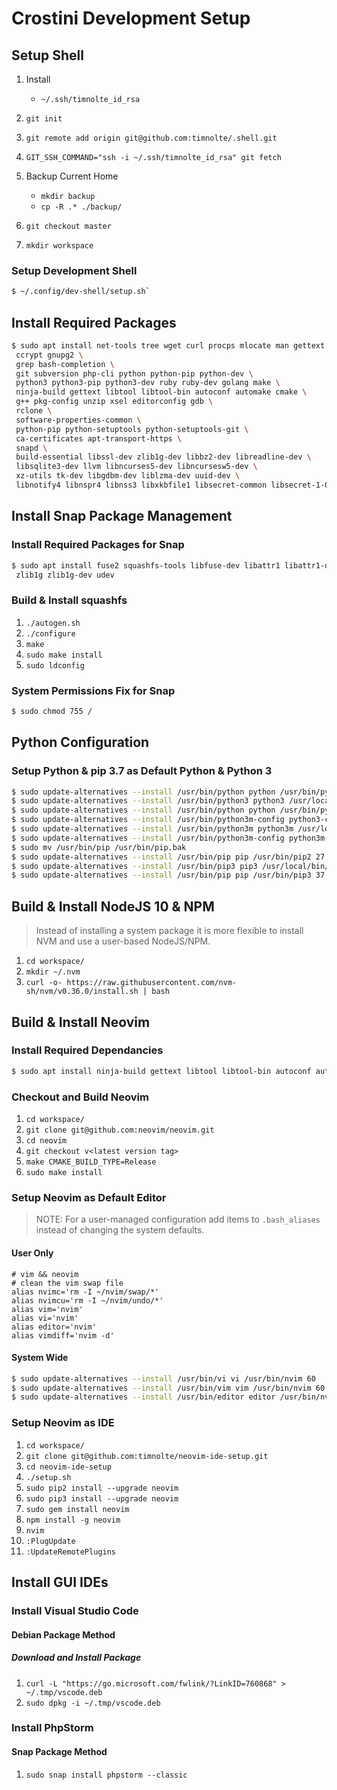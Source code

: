 # Crostini Development Setup

## Setup Shell

1. Install
   - `~/.ssh/timnolte_id_rsa`

2. `git init`
3. `git remote add origin git@github.com:timnolte/.shell.git`
4. `GIT_SSH_COMMAND="ssh -i ~/.ssh/timnolte_id_rsa" git fetch`
5. Backup Current Home
   - `mkdir backup`
   - `cp -R .* ./backup/`
6. `git checkout master`
7. `mkdir workspace`

### Setup Development Shell

```bash
$ ~/.config/dev-shell/setup.sh`
```

## Install Required Packages

```bash
$ sudo apt install net-tools tree wget curl procps mlocate man gettext \
 ccrypt gnupg2 \
 grep bash-completion \
 git subversion php-cli python python-pip python-dev \
 python3 python3-pip python3-dev ruby ruby-dev golang make \
 ninja-build gettext libtool libtool-bin autoconf automake cmake \
 g++ pkg-config unzip xsel editorconfig gdb \
 rclone \
 software-properties-common \
 python-pip python-setuptools python-setuptools-git \
 ca-certificates apt-transport-https \
 snapd \
 build-essential libssl-dev zlib1g-dev libbz2-dev libreadline-dev \
 libsqlite3-dev llvm libncurses5-dev libncursesw5-dev \
 xz-utils tk-dev libgdbm-dev liblzma-dev uuid-dev \
 libnotify4 libnspr4 libnss3 libxkbfile1 libsecret-common libsecret-1-0
```

## Install Snap Package Management

### Install Required Packages for Snap

```bash
$ sudo apt install fuse2 squashfs-tools libfuse-dev libattr1 libattr1-dev \
 zlib1g zlib1g-dev udev
```

### Build & Install squashfs

1. `./autogen.sh`
2. `./configure`
3. `make`
4. `sudo make install`
5. `sudo ldconfig`

### System Permissions Fix for Snap

```bash
$ sudo chmod 755 /
```

## Python Configuration

### Setup Python & pip 3.7 as Default Python & Python 3

```bash
$ sudo update-alternatives --install /usr/bin/python python /usr/bin/python2 27
$ sudo update-alternatives --install /usr/bin/python3 python3 /usr/local/bin/python3.7 37
$ sudo update-alternatives --install /usr/bin/python python /usr/bin/python3 37
$ sudo update-alternatives --install /usr/bin/python3m-config python3-config /usr/local/bin/python3.7-config 37
$ sudo update-alternatives --install /usr/bin/python3m python3m /usr/local/bin/python3.7m 37
$ sudo update-alternatives --install /usr/bin/python3m-config python3m-config /usr/local/bin/python3.7m-config 37
$ sudo mv /usr/bin/pip /usr/bin/pip.bak
$ sudo update-alternatives --install /usr/bin/pip pip /usr/bin/pip2 27
$ sudo update-alternatives --install /usr/bin/pip3 pip3 /usr/local/bin/pip3.7 37
$ sudo update-alternatives --install /usr/bin/pip pip /usr/bin/pip3 37
```

## Build & Install NodeJS 10 & NPM

> Instead of installing a system package it is more flexible to install NVM and use a user-based NodeJS/NPM.

1. `cd workspace/`
2. `mkdir ~/.nvm`
3. `curl -o- https://raw.githubusercontent.com/nvm-sh/nvm/v0.36.0/install.sh | bash`

## Build & Install Neovim

### Install Required Dependancies

```bash
$ sudo apt install ninja-build gettext libtool libtool-bin autoconf automake cmake g++ pkg-config unzip xsel editorconfig
```

### Checkout and Build Neovim

1. `cd workspace/`
2. `git clone git@github.com:neovim/neovim.git`
3. `cd neovim`
4. `git checkout v<latest version tag>`
5. `make CMAKE_BUILD_TYPE=Release`
6. `sudo make install`

### Setup Neovim as Default Editor

> NOTE: For a user-managed configuration add items to `.bash_aliases` instead of changing the system defaults.

#### User Only

```shell
# vim && neovim
# clean the vim swap file
alias nvimc='rm -I ~/nvim/swap/*'
alias nvimcu='rm -I ~/nvim/undo/*'
alias vim='nvim'
alias vi='nvim'
alias editor='nvim'
alias vimdiff='nvim -d'
```

#### System Wide

```bash
$ sudo update-alternatives --install /usr/bin/vi vi /usr/bin/nvim 60
$ sudo update-alternatives --install /usr/bin/vim vim /usr/bin/nvim 60
$ sudo update-alternatives --install /usr/bin/editor editor /usr/bin/nvim 60
```

### Setup Neovim as IDE

1. `cd workspace/`
2. `git clone git@github.com:timnolte/neovim-ide-setup.git`
3. `cd neovim-ide-setup`
4. `./setup.sh`
5. `sudo pip2 install --upgrade neovim`
6. `sudo pip3 install --upgrade neovim`
7. `sudo gem install neovim`
8. `npm install -g neovim`
9. `nvim`
10. `:PlugUpdate`
11. `:UpdateRemotePlugins`


## Install GUI IDEs

### Install Visual Studio Code

#### Debian Package Method

##### Download and Install Package

1. `curl -L "https://go.microsoft.com/fwlink/?LinkID=760868" > ~/.tmp/vscode.deb`
2. `sudo dpkg -i ~/.tmp/vscode.deb`

### Install PhpStorm

#### Snap Package Method

1. `sudo snap install phpstorm --classic`

